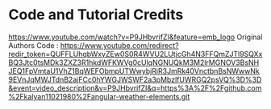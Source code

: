 # Code and Tutorial Credits
https://www.youtube.com/watch?v=P9JHbvrifZI&feature=emb_logo
Original Authors Code : https://www.youtube.com/redirect?redir_token=QUFFLUhqbWxyZEw0S0R4WVU2LUtjcGh4N3FFQmZJTl9SQXxBQ3Jtc0tsMDk3ZXZ3R1hkdWFKWVg0cUlqNGNUQkM3M2lrMGNOV3BsNHJEQ1FpVmtaU1VhZ1BqWEFObmpUTWwybjRiR3JmRk40VnctbnBsNWwwNk9EVnJqMWJTdnB2ajFCc0hYWGJWSWF2a3pMbzlfUWRGQ2psVQ%3D%3D&event=video_description&v=P9JHbvrifZI&q=https%3A%2F%2Fgithub.com%2Fkalyan11021980%2Fangular-weather-elements.git
